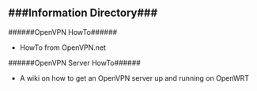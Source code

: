 ###Information Directory###
---
######OpenVPN HowTo######
  - HowTo from OpenVPN.net

######OpenVPN Server HowTo######
  - A wiki on how to get an OpenVPN server up and running on OpenWRT
 
